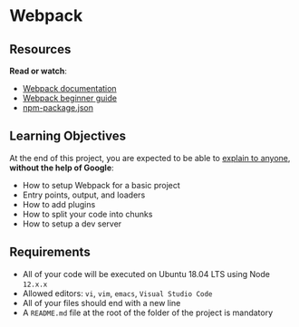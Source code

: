 # Webpack

<h2>Resources</h2>

<p><strong>Read or watch</strong>:</p>

<ul>
<li><a href="/rltoken/j_Eo1Fx5ddlAk_8R4YK95g" title="Webpack documentation" target="_blank">Webpack documentation</a></li>
<li><a href="/rltoken/6ddGUw-ILl5oTqDoc-uzTg" title="Webpack beginner guide" target="_blank">Webpack beginner guide</a></li>
<li><a href="/rltoken/vbLU_yBRAvppEHxSnWla0g" title="npm-package.json" target="_blank">npm-package.json</a></li>
</ul>

<h2>Learning Objectives</h2>

<p>At the end of this project, you are expected to be able to <a href="/rltoken/Jro3_KRVPzkj6zLjvs1mVQ" title="explain to anyone" target="_blank">explain to anyone</a>, <strong>without the help of Google</strong>:</p>

<ul>
<li>How to setup Webpack for a basic project</li>
<li>Entry points, output, and loaders</li>
<li>How to add plugins</li>
<li>How to split your code into chunks</li>
<li>How to setup a dev server</li>
</ul>

<h2>Requirements</h2>

<ul>
<li>All of your code will be executed on Ubuntu 18.04 LTS using Node <code>12.x.x</code></li>
<li>Allowed editors: <code>vi</code>, <code>vim</code>, <code>emacs</code>, <code>Visual Studio Code</code></li>
<li>All of your files should end with a new line</li>
<li>A <code>README.md</code> file at the root of the folder of the project is mandatory</li>
</ul>
